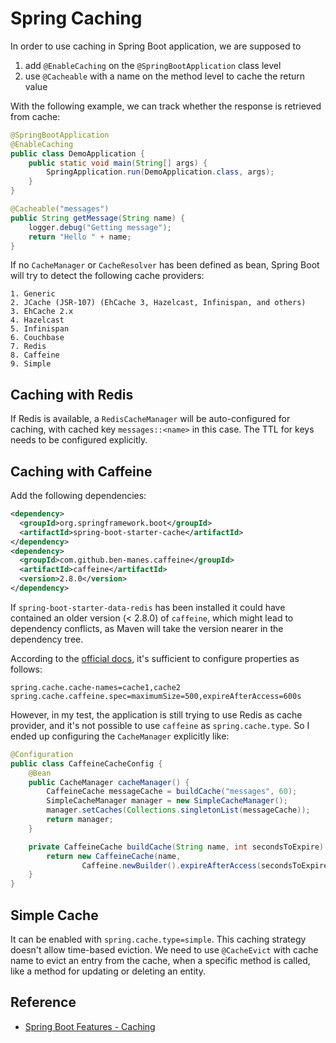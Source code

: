 # Spring Caching

In order to use caching in Spring Boot application, we are supposed to
1. add `@EnableCaching` on the `@SpringBootApplication` class level
2. use `@Cacheable` with a name on the method level to cache the return value

With the following example, we can track whether the response is retrieved from cache:

```java
@SpringBootApplication
@EnableCaching
public class DemoApplication {
    public static void main(String[] args) {
        SpringApplication.run(DemoApplication.class, args);
    }
}

@Cacheable("messages")
public String getMessage(String name) {
    logger.debug("Getting message");
    return "Hello " + name;
}
```

If no `CacheManager` or `CacheResolver` has been defined as bean, Spring Boot will try to detect the following cache providers:

```
1. Generic
2. JCache (JSR-107) (EhCache 3, Hazelcast, Infinispan, and others)
3. EhCache 2.x
4. Hazelcast
5. Infinispan
6. Couchbase
7. Redis
8. Caffeine
9. Simple
```

## Caching with Redis

If Redis is available, a `RedisCacheManager` will be auto-configured for caching, with cached key `messages::<name>` in this case. The TTL for keys needs to be configured explicitly.

## Caching with Caffeine

Add the following dependencies:

```xml
<dependency>
  <groupId>org.springframework.boot</groupId>
  <artifactId>spring-boot-starter-cache</artifactId>
</dependency>
<dependency>
  <groupId>com.github.ben-manes.caffeine</groupId>
  <artifactId>caffeine</artifactId>
  <version>2.8.0</version>
</dependency>
```

If `spring-boot-starter-data-redis` has been installed  it could have contained an older version (< 2.8.0) of `caffeine`, which might lead to dependency conflicts, as Maven will take the version nearer in the dependency tree. 

According to the [official docs](https://docs.spring.io/spring-boot/docs/current/reference/html/boot-features-caching.html#boot-features-caching-provider-caffeine), it's sufficient to configure properties as follows:

```properties
spring.cache.cache-names=cache1,cache2
spring.cache.caffeine.spec=maximumSize=500,expireAfterAccess=600s
```

However, in my test, the application is still trying to use Redis as cache provider, and it's not possible to use `caffeine` as `spring.cache.type`. So I ended up configuring the `CacheManager` explicitly like:

```java
@Configuration
public class CaffeineCacheConfig {
    @Bean
    public CacheManager cacheManager() {
        CaffeineCache messageCache = buildCache("messages", 60);
        SimpleCacheManager manager = new SimpleCacheManager();
        manager.setCaches(Collections.singletonList(messageCache));
        return manager;
    }

    private CaffeineCache buildCache(String name, int secondsToExpire) {
        return new CaffeineCache(name,
                Caffeine.newBuilder().expireAfterAccess(secondsToExpire, TimeUnit.SECONDS).build());
    }
}
```

## Simple Cache

It can be enabled with `spring.cache.type=simple`. This caching strategy doesn't allow time-based eviction. We need to use `@CacheEvict` with cache name to evict an entry from the cache, when a specific method is called, like a method for updating or deleting an entity.


## Reference
* [Spring Boot Features - Caching](https://docs.spring.io/spring-boot/docs/current/reference/html/boot-features-caching.html)
